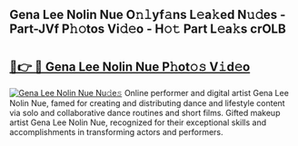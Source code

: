 ## Gena Lee Nolin Nue O𝚗𝚕yf𝚊ns L𝚎a𝚔ed N𝚞𝚍es - Part-JVf P𝚑𝚘tos Vi𝚍𝚎o - H𝚘𝚝 Part L𝚎a𝚔s crOLB

# <h2><a href="http://kfeb8r8.oniu.top/?m=Gena+Lee+Nolin+Nue">🔗👉 🔴 Gena Lee Nolin Nue P𝚑ot𝚘𝚜 V𝚒d𝚎o</a></h2>

[![Gena Lee Nolin Nue Nu𝚍e𝚜](https://i.imgur.com/0qMVB7G.gif)](http://kfeb8r8.oniu.top/?m=Gena+Lee+Nolin+Nue)
Online performer and digital artist Gena Lee Nolin Nue, famed for creating and distributing dance and lifestyle content via solo and collaborative dance routines and short films. Gifted makeup artist Gena Lee Nolin Nue, recognized for their exceptional skills and accomplishments in transforming actors and performers.  
